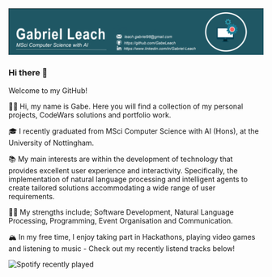 <img src="https://raw.githubusercontent.com/GabeLeach/GabeLeach/master/BANNER.png" alt="banner">


### Hi there 👋

Welcome to my GitHub!

👋🏽 Hi, my name is Gabe. Here you will find a collection of my personal projects, CodeWars solutions and portfolio work.

🎓 I recently graduated from MSci Computer Science with AI (Hons), at the University of Nottingham.

📚 My main interests are within the development of technology that provides excellent user experience and interactivity. Specifically, the implementation of natural language processing and intelligent agents to create tailored solutions accommodating a wide range of user requirements.

💪🏽 My strengths include; Software Development, Natural Language Processing, Programming, Event Organisation and Communication.

🏔 In my free time, I enjoy taking part in Hackathons, playing video games and listening to music - Check out my recently listend tracks below!

![Spotify recently played](https://spotify-recently-played-readme.vercel.app/api?user=labegeach&width=600)



